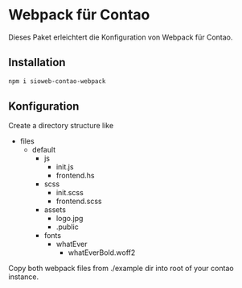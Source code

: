 # Webpack für Contao

Dieses Paket erleichtert die Konfiguration von Webpack für Contao.

## Installation

```bash
npm i sioweb-contao-webpack
```

## Konfiguration

Create a directory structure like

- files
	- default
		- js
			- init.js
			- frontend.hs
		- scss
			- init.scss
			- frontend.scss
		- assets
			- logo.jpg
			- .public
		- fonts
			- whatEver
				- whatEverBold.woff2

Copy both webpack files from ./example dir into root of your contao instance.

